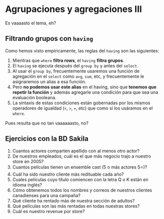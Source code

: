 # Agrupaciones y agregaciones III

Es vaaaasto el tema, eh?

## Filtrando grupos con `having`

Como hemos visto empíricamente, las reglas del `having` son las siguientes:

1. Mientras que `where` **filtra rows**, el `having` **filtra grupos**.
2. El `having` se ejecuta después del `group by` y antes del `select`.
3. Al usar el `group by`, frecuentemente usaremos una función de agregación en el `select` como `avg`, `sum`, etc, y frecuentemente le asignaremos un alias a esa función.
4. Pero **no podemos usar este alias** en el having, sino que **tenemos que repetir la función** y además agregarle una condición para que sea una evaluación booleana.
5. La sintaxis de estas condiciones están gobernadas por los mismos operadores de igualdad (`<`, `>`, `=`, etc) que como si los usáramos en el `where`.

Pues resulta que no tan vaaaaaasto, no?

## Ejercicios con la BD Sakila

1. Cuantos actores comparten apellido con al menos otro actor?
2. De nuestros empleados, cuál es el que más negocio trajo a nuestro store en 2005?
3. Cuantos películas tienen un ensemble cast (5 o más actores 5⭐)?
4. Cuál ha sido nuestro cliente más redituable cada año?
5. Cuales películas cuyo título comiencen con la letra Q o K están en idioma inglés?
6. Cómo obtenemos todos los nombres y correos de nuestros clientes canadienses para una campaña?
7. Qué cliente ha rentado más de nuestra sección de adultos?
8. Qué películas son las más rentadas en todas nuestras stores?
9. Cuál es nuestro revenue por store?
